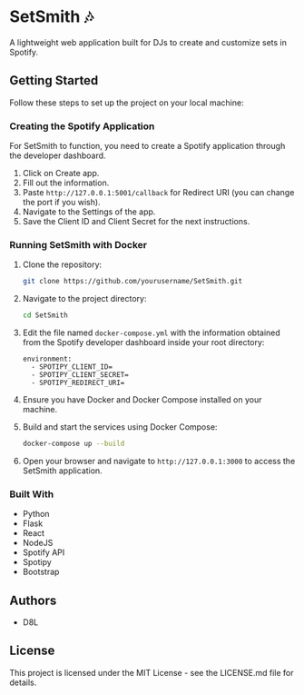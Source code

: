 # SetSmith 🎶

A lightweight web application built for DJs to create and customize sets in Spotify.

## Getting Started

Follow these steps to set up the project on your local machine:

### Creating the Spotify Application

For SetSmith to function, you need to create a Spotify application through the developer dashboard.

1. Click on Create app.
2. Fill out the information.
3. Paste `http://127.0.0.1:5001/callback` for Redirect URI (you can change the port if you wish).
4. Navigate to the Settings of the app.
5. Save the Client ID and Client Secret for the next instructions.

### Running SetSmith with Docker

1. Clone the repository:

    ```sh
    git clone https://github.com/yourusername/SetSmith.git
    ```

2. Navigate to the project directory:

    ```sh
    cd SetSmith
    ```

3. Edit the file named `docker-compose.yml` with the information obtained from the Spotify developer dashboard inside your root directory:

    ```
    environment:
      - SPOTIPY_CLIENT_ID=
      - SPOTIPY_CLIENT_SECRET=
      - SPOTIPY_REDIRECT_URI=
    ```

4. Ensure you have Docker and Docker Compose installed on your machine.

5. Build and start the services using Docker Compose:

    ```sh
    docker-compose up --build
    ```

6. Open your browser and navigate to `http://127.0.0.1:3000` to access the SetSmith application.

### Built With

- Python
- Flask
- React
- NodeJS
- Spotify API
- Spotipy
- Bootstrap

## Authors

- D8L

## License

This project is licensed under the MIT License - see the LICENSE.md file for details.
